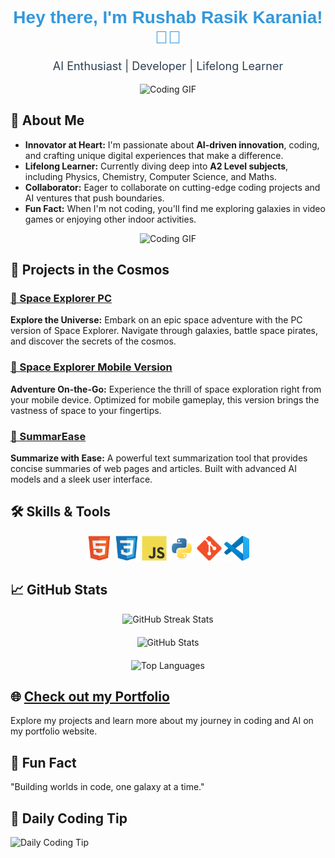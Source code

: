 # <h1 style="font-family: 'Arial'; color: #3498db; text-align: center;">Hey there, I'm Rushab Rasik Karania! 👨‍💻</h1>
<p align="center" style="font-size: 18px; color: #2c3e50;">AI Enthusiast | Developer | Lifelong Learner</p>

<div align="center">
  <img src="https://media.giphy.com/media/3oKIPEqDGUULpEU0aQ/giphy.gif" alt="Coding GIF" width="400" height="200"/>
</div>

## 🚀 About Me
- **Innovator at Heart:** I'm passionate about **AI-driven innovation**, coding, and crafting unique digital experiences that make a difference.
- **Lifelong Learner:** Currently diving deep into **A2 Level subjects**, including Physics, Chemistry, Computer Science, and Maths.
- **Collaborator:** Eager to collaborate on cutting-edge coding projects and AI ventures that push boundaries.
- **Fun Fact:** When I'm not coding, you'll find me exploring galaxies in video games or enjoying other indoor activities.

<div align="center">
  <img src="https://media.giphy.com/media/L8K62iTDkzGX6/giphy.gif" alt="Coding GIF" width="400" height="200"/>
</div>

## 🌌 Projects in the Cosmos

### [🚀 Space Explorer PC](https://spaceexplorerpc.netlify.app/)
**Explore the Universe:** Embark on an epic space adventure with the PC version of Space Explorer. Navigate through galaxies, battle space pirates, and discover the secrets of the cosmos.

### [📱 Space Explorer Mobile Version](https://whimsical-fairy-d5bbb3.netlify.app/)
**Adventure On-the-Go:** Experience the thrill of space exploration right from your mobile device. Optimized for mobile gameplay, this version brings the vastness of space to your fingertips.

### [📄 SummarEase](https://github.com/Rushab-coder/SummarEase)
**Summarize with Ease:** A powerful text summarization tool that provides concise summaries of web pages and articles. Built with advanced AI models and a sleek user interface.

## 🛠️ Skills & Tools
<p align="center">
  <img src="https://raw.githubusercontent.com/devicons/devicon/master/icons/html5/html5-original.svg" alt="HTML5" width="40" height="40"/>
  <img src="https://raw.githubusercontent.com/devicons/devicon/master/icons/css3/css3-original.svg" alt="CSS3" width="40" height="40"/>
  <img src="https://raw.githubusercontent.com/devicons/devicon/master/icons/javascript/javascript-original.svg" alt="JavaScript" width="40" height="40"/>
  <img src="https://raw.githubusercontent.com/devicons/devicon/master/icons/python/python-original.svg" alt="Python" width="40" height="40"/>
  <img src="https://raw.githubusercontent.com/devicons/devicon/master/icons/git/git-original.svg" alt="Git" width="40" height="40"/>
  <img src="https://raw.githubusercontent.com/devicons/devicon/master/icons/vscode/vscode-original.svg" alt="VS Code" width="40" height="40"/>
</p>

## 📈 GitHub Stats
<div align="center" style="margin-bottom: 20px;">
  <img src="https://github-readme-streak-stats.herokuapp.com/?user=Rushab-coder&theme=radical" alt="GitHub Streak Stats" width="400"/>
</div>

<div align="center" style="margin-bottom: 20px;">
  <img src="https://github-readme-stats.vercel.app/api?username=Rushab-coder&show_icons=true&theme=radical" alt="GitHub Stats" width="400"/>
</div>

<div align="center" style="margin-bottom: 20px;">
  <img src="https://github-readme-stats.vercel.app/api/top-langs/?username=Rushab-coder&layout=compact&theme=radical" alt="Top Languages" width="400"/>
</div>

## 🌐 [Check out my Portfolio](https://rushabkarania.com)
Explore my projects and learn more about my journey in coding and AI on my portfolio website.


## 🎯 Fun Fact
"Building worlds in code, one galaxy at a time."

## 📅 Daily Coding Tip
![Daily Coding Tip](https://readme-jokes.vercel.app/api?type=horizontal&theme=radical&length=short&tag=python)

